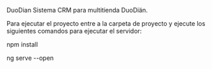 DuoDian
Sistema CRM para multitienda DuoDiän.

Para ejecutar el proyecto entre a la carpeta de proyecto y ejecute los siguientes comandos para ejecutar el servidor:

npm install

ng serve --open
